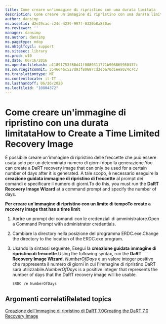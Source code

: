 ```yaml
---
title: Come creare un'immagine di ripristino con una durata limitata
description: Come creare un'immagine di ripristino con una durata limitata
author: dansimp
ms.assetid: d2e29cac-c24c-4239-997f-0320b8a830ae
ms.reviewer: ''
manager: dansimp
ms.author: dansimp
ms.pagetype: mdop
ms.mktglfcycl: support
ms.sitesec: library
ms.prod: w10
ms.date: 06/16/2016
ms.openlocfilehash: a11891753f80d41f0089311771b906865950337c
ms.sourcegitcommit: 354664bc527d93f80687cd2eba70d1eea024c7c3
ms.translationtype: MT
ms.contentlocale: it-IT
ms.lasthandoff: 06/26/2020
ms.locfileid: "10804372"
---
```

# <span data-ttu-id="a0ec4-103">Come creare un'immagine di ripristino con una durata limitata</span><span class="sxs-lookup"><span data-stu-id="a0ec4-103">How to Create a Time Limited Recovery Image</span></span>


<span data-ttu-id="a0ec4-104">È possibile creare un'immagine di ripristino delle freccette che può essere usata solo per un determinato numero di giorni dopo la generazione.</span><span class="sxs-lookup"><span data-stu-id="a0ec4-104">You can create a DaRT recovery image that can only be used for a certain number of days after it is generated.</span></span> <span data-ttu-id="a0ec4-105">A tale scopo, è necessario eseguire la **creazione guidata immagine di ripristino di freccette** al prompt dei comandi e specificare il numero di giorni.</span><span class="sxs-lookup"><span data-stu-id="a0ec4-105">To do this, you must run the **DaRT Recovery Image Wizard** at a command prompt and specify the number of days.</span></span>

**<span data-ttu-id="a0ec4-106">Per creare un'immagine di ripristino con un limite di tempo</span><span class="sxs-lookup"><span data-stu-id="a0ec4-106">To create a recovery image that has a time limit</span></span>**

1.  <span data-ttu-id="a0ec4-107">Aprire un prompt dei comandi con le credenziali di amministratore.</span><span class="sxs-lookup"><span data-stu-id="a0ec4-107">Open a Command Prompt with administrator credentials.</span></span>

2.  <span data-ttu-id="a0ec4-108">Cambiare la directory nella posizione del programma ERDC.exe.</span><span class="sxs-lookup"><span data-stu-id="a0ec4-108">Change the directory to the location of the ERDC.exe program.</span></span>

3.  <span data-ttu-id="a0ec4-109">Usando la sintassi seguente, Esegui la **creazione guidata immagine di ripristino di freccette**.</span><span class="sxs-lookup"><span data-stu-id="a0ec4-109">Using the following syntax, run the **DaRT Recovery Image Wizard**.</span></span> <span data-ttu-id="a0ec4-110">*NumberOfDays* è un valore integer positivo che rappresenta il numero di giorni in cui l'immagine di ripristino DaRT sarà utilizzabile.</span><span class="sxs-lookup"><span data-stu-id="a0ec4-110">*NumberOfDays* is a positive integer that represents the number of days that the DaRT recovery image will be usable.</span></span>

    ``` syntax
    ERDC /e NumberOfDays
    ```

## <span data-ttu-id="a0ec4-111">Argomenti correlati</span><span class="sxs-lookup"><span data-stu-id="a0ec4-111">Related topics</span></span>


[<span data-ttu-id="a0ec4-112">Creazione dell'immagine di ripristino di DaRT 7.0</span><span class="sxs-lookup"><span data-stu-id="a0ec4-112">Creating the DaRT 7.0 Recovery Image</span></span>](creating-the-dart-70-recovery-image-dart-7.md)

 

 





